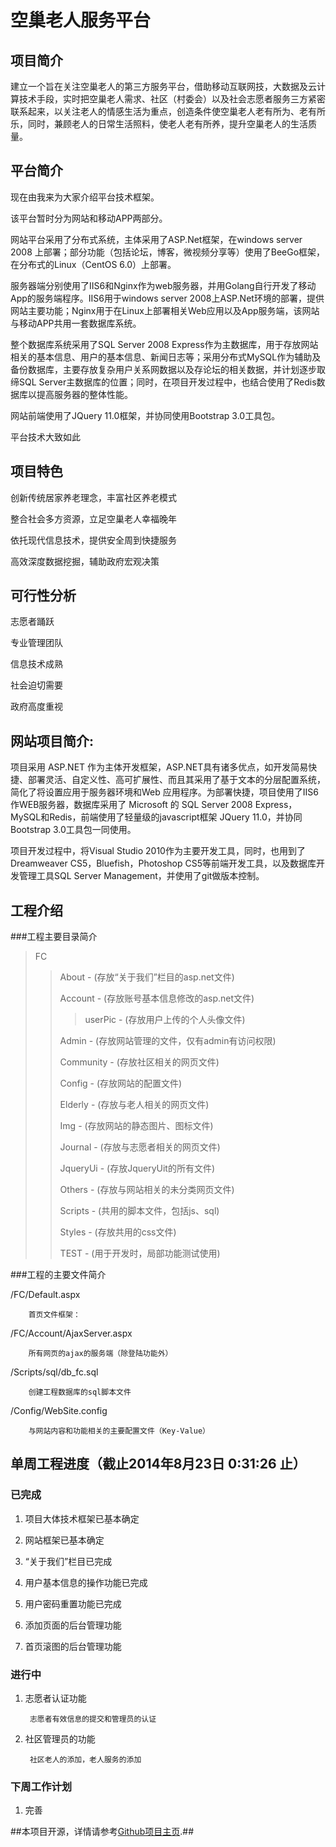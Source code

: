 空巢老人服务平台
================

项目简介
--------

建立一个旨在关注空巢老人的第三方服务平台，借助移动互联网技，大数据及云计算技术手段，实时把空巢老人需求、社区（村委会）以及社会志愿者服务三方紧密联系起来，以关注老人的情感生活为重点，创造条件使空巢老人老有所为、老有所乐，同时，兼顾老人的日常生活照料，使老人老有所养，提升空巢老人的生活质量。

平台简介
--------

现在由我来为大家介绍平台技术框架。

该平台暂时分为网站和移动APP两部分。

网站平台采用了分布式系统，主体采用了ASP.Net框架，在windows server 2008 上部署；部分功能（包括论坛，博客，微视频分享等）使用了BeeGo框架，在分布式的Linux（CentOS 6.0）上部署。

服务器端分别使用了IIS6和Nginx作为web服务器，并用Golang自行开发了移动App的服务端程序。IIS6用于windows server 2008上ASP.Net环境的部署，提供网站主要功能；Nginx用于在Linux上部署相关Web应用以及App服务端，该网站与移动APP共用一套数据库系统。

整个数据库系统采用了SQL Server 2008 Express作为主数据库，用于存放网站相关的基本信息、用户的基本信息、新闻日志等；采用分布式MySQL作为辅助及备份数据库，主要存放复杂用户关系网数据以及存论坛的相关数据，并计划逐步取缔SQL Server主数据库的位置；同时，在项目开发过程中，也结合使用了Redis数据库以提高服务器的整体性能。

网站前端使用了JQuery 11.0框架，并协同使用Bootstrap 3.0工具包。

平台技术大致如此

项目特色
--------

创新传统居家养老理念，丰富社区养老模式

整合社会多方资源，立足空巢老人幸福晚年

依托现代信息技术，提供安全周到快捷服务

高效深度数据挖掘，辅助政府宏观决策

可行性分析
----------

志愿者踊跃

专业管理团队

信息技术成熟

社会迫切需要

政府高度重视

网站项目简介:
-------------

项目采用 ASP.NET 作为主体开发框架，ASP.NET具有诸多优点，如开发简易快捷、部署灵活、自定义性、高可扩展性、而且其采用了基于文本的分层配置系统，简化了将设置应用于服务器环境和Web 应用程序。为部署快捷，项目使用了IIS6 作WEB服务器，数据库采用了 Microsoft 的 SQL Server 2008 Express，MySQL和Redis，前端使用了轻量级的javascript框架 JQuery 11.0，并协同Bootstrap 3.0工具包一同使用。

项目开发过程中，将Visual Studio 2010作为主要开发工具，同时，也用到了Dreamweaver CS5，Bluefish，Photoshop CS5等前端开发工具，以及数据库开发管理工具SQL Server Management，并使用了git做版本控制。

工程介绍
--------

###工程主要目录简介
> FC
>
> > About - (存放“关于我们”栏目的asp.net文件)
> >
> > Account - (存放账号基本信息修改的asp.net文件)
> >
> > > userPic - (存放用户上传的个人头像文件)
> >
> > Admin - (存放网站管理的文件，仅有admin有访问权限)
> >
> > Community - (存放社区相关的网页文件)
> >
> > Config - (存放网站的配置文件)
> >
> > Elderly - (存放与老人相关的网页文件)
> >
> > Img - (存放网站的静态图片、图标文件)
> >
> > Journal - (存放与志愿者相关的网页文件)
> >
> > JqueryUi - (存放JqueryUit的所有文件)
> >
> > Others - (存放与网站相关的未分类网页文件)
> >
> > Scripts - (共用的脚本文件，包括js、sql)
> >
> > Styles - (存放共用的css文件)
> >
> > TEST - (用于开发时，局部功能测试使用)

###工程的主要文件简介

/FC/Default.aspx

		首页文件框架：

/FC/Account/AjaxServer.aspx

		所有网页的ajax的服务端（除登陆功能外）

/Scripts/sql/db_fc.sql

		创建工程数据库的sql脚本文件

/Config/WebSite.config

		与网站内容和功能相关的主要配置文件（Key-Value）


单周工程进度（截止2014年8月23日 0:31:26 止）
----------------------------------------

### 已完成

1. 项目大体技术框架已基本确定

2. 网站框架已基本确定

3. “关于我们”栏目已完成

4. 用户基本信息的操作功能已完成

5. 用户密码重置功能已完成

6. 添加页面的后台管理功能

7. 首页滚图的后台管理功能


### 进行中

1. 志愿者认证功能
		
		志愿者有效信息的提交和管理员的认证

2. 社区管理员的功能
		
		社区老人的添加，老人服务的添加

### 下周工作计划

1. 完善


##本项目开源，详情请参考[Github项目主页](https://github.com/cjstudio/forElderly).##

